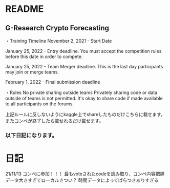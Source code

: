 # README

## G-Research Crypto Forecasting
・Training Timeline
November 2, 2021 - Start Date

January 25, 2022 - Entry deadline. You must accept the competition rules before this date in order to compete.

January 25, 2022 - Team Merger deadline. This is the last day participants may join or merge teams.

February 1, 2022 - Final submission deadline

・Rules
No private sharing outside teams
Privately sharing code or data outside of teams is not permitted. It's okay to share code if made available to all participants on the forums.

上記ルールに反しないようにkaggle上でshareしたものだけこちらに載せます。
またコンペが終了したら載せれるだけ載せます。


### 以下日記になります。

# 日記
21/11/13
コンペに参加！！！
最もvoteされたcodeを読み取り、コンペ内容把握
データ大きすぎてローカルきつい？
時間データによってばらつきありすぎる

